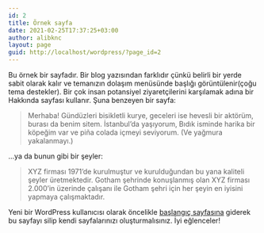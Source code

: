 ```yaml
---
id: 2
title: Örnek sayfa
date: 2021-02-25T17:37:25+03:00
author: alibknc
layout: page
guid: http://localhost/wordpress/?page_id=2
---
```

Bu örnek bir sayfadır. Bir blog yazısından farklıdır çünkü belirli bir yerde sabit olarak kalır ve temanızın dolaşım menüsünde başlığı görüntülenir(çoğu tema destekler). Bir çok insan potansiyel ziyaretçilerini karşılamak adına bir Hakkında sayfası kullanır. Şuna benzeyen bir sayfa:

<blockquote class="wp-block-quote">
  <p>
    Merhaba! Gündüzleri bisikletli kurye, geceleri ise hevesli bir aktörüm, burası da benim sitem. İstanbul&#8217;da yaşıyorum, Bıdık isminde harika bir köpeğim var ve pi&#241;a colada içmeyi seviyorum. (Ve yağmura yakalanmayı.)
  </p>
</blockquote>

…ya da bunun gibi bir şeyler:

<blockquote class="wp-block-quote">
  <p>
    XYZ firması 1971&#8217;de kurulmuştur ve kurulduğundan bu yana kaliteli şeyler üretmektedir. Gotham şehrinde konuşlanmış olan XYZ firması 2.000&#8217;in üzerinde çalışanı ile Gotham şehri için her şeyin en iyisini yapmaya çalışmaktadır.
  </p>
</blockquote>

Yeni bir WordPress kullanıcısı olarak öncelikle [başlangıç sayfasına](http://localhost/wordpress/wp-admin/) giderek bu sayfayı silip kendi sayfalarınızı oluşturmalısınız. İyi eğlenceler!